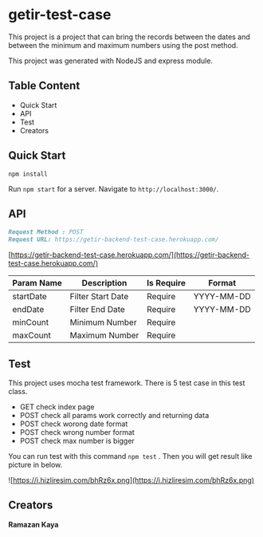 # getir-test-case 

This project is a project that can bring the records between the dates and between the minimum and maximum numbers using the post method.

This project was generated with NodeJS and express module.

## Table Content 

- Quick Start
- API 
- Test
- Creators

## Quick Start

`npm install` <br>

Run `npm start` for a server. Navigate to `http://localhost:3000/`.



## API

```markdown
Request Method : POST 
Request URL: https://getir-backend-test-case.herokuapp.com/
```
[https://getir-backend-test-case.herokuapp.com/](https://getir-backend-test-case.herokuapp.com/)

| Param Name | Description | Is Require | Format |
| ------------ | ----------- | ---------- | ------ |
| startDate | Filter Start Date| Require | YYYY-MM-DD |
| endDate | Filter End Date | Require | YYYY-MM-DD |
| minCount | Minimum Number | Require |
| maxCount | Maximum Number | Require |

## Test
This project uses mocha test framework.
There is 5 test case in this test class.
 - GET check index page
 - POST check all params work correctly and returning data
 - POST check worong date format 
 - POST check wrong number format
 - POST check max number is bigger
 
 You can run test with this command `npm test` . Then you will get result like picture in below.
 
 ![https://i.hizliresim.com/bhRz6x.png](https://i.hizliresim.com/bhRz6x.png)
 
 
 
## Creators

**Ramazan Kaya**
